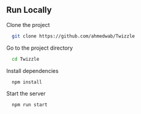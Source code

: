 
## Run Locally

Clone the project

```bash
  git clone https://github.com/ahmedwab/Twizzle
```

Go to the project directory

```bash
  cd Twizzle
```

Install dependencies

```bash
  npm install
```

Start the server

```bash
  npm run start
```

